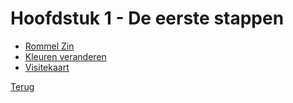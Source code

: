 # Hoofdstuk 1 - De eerste stappen

- [Rommel Zin](/Index/Oefeningen-PP/Hfdst1/Romme_zin.md)
- [Kleuren veranderen](/Index/Oefeningen-PP/Hfdst1/Kleuren_veranderen.md)
- [Visitekaart](/Index/Oefeningen-PP/Hfdst1/Visitekaart.md)

[Terug](/Index/Vakken/Programming-principles.md)

  